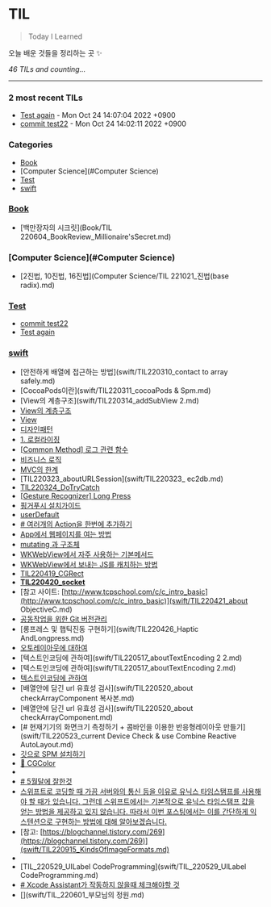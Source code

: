# TIL
> Today I Learned

오늘 배운 것들을 정리하는 곳 ✨


_46 TILs and counting..._

---

### 2 most recent TILs

- [Test again](Test/Test333.md) - Mon Oct 24 14:07:04 2022 +0900
- [commit test22](Test/Test.md) - Mon Oct 24 14:02:11 2022 +0900

### Categories

- [Book](#Book)
- [Computer Science](#Computer Science)
- [Test](#Test)
- [swift](#swift)

### [Book](#Book)
- [백만장자의 시크릿](Book/TIL 220604_BookReview_Millionaire'sSecret.md)

### [Computer Science](#Computer Science)
- [2진법, 10진법, 16진법](Computer Science/TIL 221021_진법(base  radix).md)

### [Test](#Test)
- [commit test22](Test/Test.md)
- [Test again](Test/Test333.md)

### [swift](#swift)
- [안전하게 배열에 접근하는 방법](swift/TIL220310_contact to array safely.md)
- [CocoaPods이란](swift/TIL220311_cocoaPods & Spm.md)
- [View의 계층구조](swift/TIL220314_addSubView 2.md)
- [View의 계층구조](swift/TIL220314_addSubView.md)
- [View](swift/TIL220315_aboutViewSummary.md)
- [디자인패턴](swift/TIL220316_aboutMVVM&Init.md)
- [1. 로컬라이징](swift/TIL220317_aboutLocalize&UIScreen&&UIDevice.md)
- [[Common Method] 로그 관련 함수](swift/TIL220318_aboutLogMethod.md)
- [비즈니스 로직](swift/TIL220321_aboutBusinessLogic.md)
- [MVC의 한계](swift/TIL220322_AboutMVC_NavigationController.md)
- [TIL220323_aboutURLSession](swift/TIL220323_ ec2db.md)
- [TIL220324_DoTryCatch](swift/TIL220324_AboutDoTryCatch.md)
- [[Gesture Recognizer] Long Press](swift/TIL220325_GestureRecognizer_LongPress.md)
- [핑거푸시 설치가이드](swift/TIL220330_fingerPush.md)
- [userDefault](swift/TIL220331_AboutUserDefualt.md)
- [# 여러개의 Action을 한번에 추가하기](swift/TIL220404_forEach.md)
- [App에서 웹페이지를 여는 방법](swift/TIL220406_webView.md)
- [mutating 과 구조체](swift/TIL220413_mutating.md)
- [WKWebView에서 자주 사용하는 기본메서드](swift/TIL220414_WKWebViewDelegage.md)
- [WKWebView에서 보내는 JS를 캐치하는 방법](swift/TIL220415_WKWebViewCatchingJS.md)
- [TIL220419_CGRect](swift/TIL220419_CGRect.md)
- [**TIL220420_socket**](swift/TIL220420_socket.md)
- [참고 사이트: [http://www.tcpschool.com/c/c_intro_basic](http://www.tcpschool.com/c/c_intro_basic)](swift/TIL220421_about ObjectiveC.md)
- [공동작업을 위한 Git 버전관리](swift/TIL220422_GitControl.md)
- [롱프레스 및 햅틱진동 구현하기](swift/TIL220426_Haptic AndLongpress.md)
- [오토레이아웃에 대하여](swift/TIL220514_autoLayout.md)
- [텍스트인코딩에 관하여](swift/TIL220517_aboutTextEncoding 2 2.md)
- [텍스트인코딩에 관하여](swift/TIL220517_aboutTextEncoding 2.md)
- [텍스트인코딩에 관하여](swift/TIL220517_aboutTextEncoding.md)
- [배열안에 담긴 url 유효성 검사](swift/TIL220520_about checkArrayComponent 복사본.md)
- [배열안에 담긴 url 유효성 검사](swift/TIL220520_about checkArrayComponent.md)
- [# 현재기기의 화면크기 측정하기 + 콤바인을 이용한 반응형레이아웃 만들기](swift/TIL220523_current Device Check & use Combine Reactive AutoLayout.md)
- [깃으로 SPM 설치하기](swift/TIL220524_HowToUseSPM.md)
- [🍊 CGColor](swift/TIL220525_aboutUIColorCgColor.md)
- [](swift/TIL220528_PragmaMark.md)
- [# 5월달에 잘한것](swift/TIL220530_MayReview.md)
- [스위프트로 코딩할 때 가끔 서버와의 통신 등을 이유로 유닉스 타임스탬프를 사용해야 할 때가 있습니다. 그런데 스위프트에서는 기본적으로 유닉스 타임스탬프 값을 얻는 방법을 제공하고 있지 않습니다. 따라서 이번 포스팅에서는 이를 간단하게 익스텐션으로 구현하는 방법에 대해 알아보겠습니다.](swift/TIL220914_TimeStamp.md)
- [참고: [https://blogchannel.tistory.com/269](https://blogchannel.tistory.com/269)](swift/TIL220915_KindsOfImageFormats.md)
- [](swift/TIL_220527_specialLiteral.md)
- [TIL_220529_UILabel CodeProgramming](swift/TIL_220529_UILabel CodeProgramming.md)
- [# Xcode Assistant가 작동하지 않을때 체크해야할 것](swift/TIL_220531_XcodeAssistant.md)
- [](swift/TIL_220601_부모님의 정원.md)

[1]: https://simonwillison.net/2020/Apr/20/self-rewriting-readme/
[2]: https://github.com/jbranchaud/til

